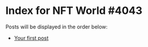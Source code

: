 # Index for NFT World #4043
Posts will be displayed in the order below:

- [Your first post](./001-first.md)

